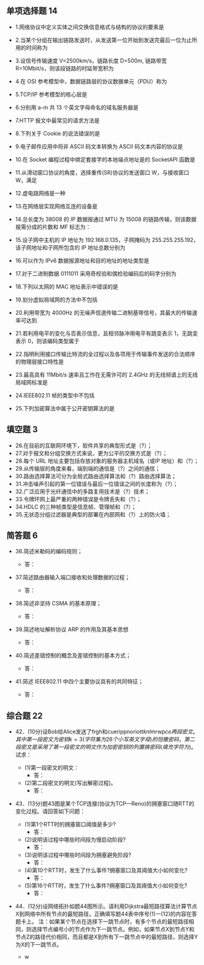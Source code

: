 ## 单项选择题 14

- 1.网络协议中定义实体之间交换信息格式与结构的协议的要素是

- 2.当某个分组在输出链路发送时，从发送第一位开始到发送完最后一位为止所用的时间称为

- 3.设信号传输速度 V=2500km/s，链路长度 D=500m, 链路带宽 R=10Mbit/s，则该段链路的时延带宽积为

- 4.在 OSI 参考模型中，数据链路层的协议数据单元（PDU）称为

- 5.TCP/IP 参考模型的核心层是

- 6.分别用 a-m 共 13 个英文字母命名的域名服务器是

- 7.HTTP 报文中最常见的请求方法是

- 8.下列关于 Cookie 的说法错误的是

- 9.电子邮件应用中将非 ASCII 码文本转换为 ASCII 码文本内容的协议是 

- 10.在 Socket 编程过程中绑定套接字的本地端点地址是的 SocketAPI 函数是

- 11.从滑动窗口协议的角度，选择重传(SR)协议的发送窗口 W，与接收窗口 W，满足

- 12.虚电路网络是一种

- 13.在网络层实现网络互连的设备是

- 14.总长度为 38008 的 IP 数据报通过 MTU 为 15008 的链路传输，则该数据报需分成的片数和 MF 标志为：

- 15.设子网中主机的 IP 地址为 192.168.0.135，子网掩码为 255.255.255.192，该子网地址和子网所包含的 IP 地址总数分别为

- 16.可以作为 IPv6 数据报源地址和目的地址的地址类型是

- 17.对于二进制数据 0111011 采用奇校验和偶检验编码后的码字分别为

- 18.下列以太网的 MAC 地址表示中错误的是

- 19.划分虚拟局域网的方法中不包括

- 20.利用带宽为 4000Hz 的无噪声信道传输二进制基带信号，其最大的传输速率可达到

- 21.若利用电平的变化与否表示信息，且相邻脉冲用电平有跳变表示 1，无跳变表示 0，则该编码类型属于

- 22.指明利用接口传输比特流的全过程以及各项用于传输事件发送的合法顺序的物理层接口特性是

- 23.最高具有 11Mbit/s 速率且工作在无需许可的 2.4GHz 的无线频谱上的无线局域网标准是

- 24.IEEE802.11 帧的类型中不包括

- 25.下列加密算法中属于公开密钥算法的是

## 填空题 3
- 26.在目前的互联网环境下，软件共享的典型形式是（?）；
- 27.对于报文和分组交换方式来说，更为公平的交换方式是（?）；
- 28.每个 URL 地址主要包括存放对象的服务器主机域名（或IP 地址）和（?）；
- 29.从传输层的角度来看，端到端的通信是（?）之间的通信；
- 30.路由选择算法可分为全局式路由选择算法和（?）路由选择算法；
- 31.冲击噪声引起的第一位错误与最后一位错误之间的长度称为（?）；
- 32.广泛应用于光纤通信中的多路复用技术是（?）技术；
- 33.令牌环网上最严重的两种错误是令牌丢失和（?）；
- 34.HDLC 的三种帧类型是信息帧、管理帧和（?）；
- 35.无状态分组过滤器是典型的部署在内部网和（?）上的防火墙；

## 简答题 6
- 36.简述米勒码的编码规则；
  - 答：

- 37.简述路由器输入端口接收和处理数据的过程；
  - 答：

- 38.简述非坚持 CSMA 的基本原理；
  - 答：

- 39.简述地址解析协议 ARP 的作用及其基本思想
  - 答：

- 40.简述差错控制的概念及差错控制的基本方式；
  - 答：

- 41.简述 IEEE802.11 中四个主要协议具有的共同特征；
  - 答：

## 综合题 22
- 42．(10分)设Bob给Alice发送了frgh和cuerippnori$ottknlmrwpce两段密文。其中第一段密文为密钥k=3(字符集为26个小写英文字母)的恺撒密码，第二段密文是采用了第一段密文的明文作为加密密钥的列置换密码(填充字符为$)。试求：
  - (1)第一段密文的明文：
    - 答：
  - (2)第二段密文的明文(写出解密过程)。
    - 答：

- 43．(13分)题43图是某个TCP连接(协议为TCP—Reno)的拥塞窗口随RTT的变化过程。请回答如下问题：
  - (1)第1个RTT时的拥塞窗口阈值是多少?
    - 答：
  - (2)说明该过程中哪些时间段为慢启动阶段?
    - 答：
  - (3)说明该过程中哪些时间段为拥塞避免阶段?
    - 答：
  - (4)第10个RTT时，发生了什么事件?拥塞窗口及其阈值大小如何变化?
    - 答：
  - (5)第16个RTT时，发生了什么事件?拥塞窗口及其阈值大小如何变化? 
    - 答：

- 44．(12分)设网络拓扑如题44图所示。请利用Dijkstra最短路径算法计算节点X到网络中所有节点的最短路径，正确填写题44表中序号(1)一(12)的内容在答题卡上。
    注：如果某个节点在选择下一跳节点时，有多个节点的最短路径相同，则选择节点编号小的节点作为下一跳节点。例如，如果节点X到节点Y和节点Z的路径代价相同，而且都是X到所有下一跳节点中的最短路径，则选择Y为X的下一跳节点。
    - w